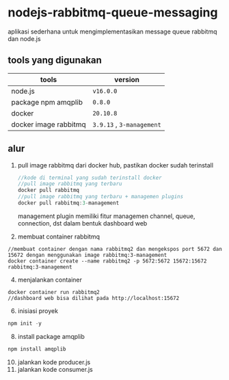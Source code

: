 # nodejs-rabbitmq-queue-messaging
aplikasi sederhana untuk mengimplementasikan message queue rabbitmq dan node.js

## tools yang digunakan
 |tools | version |
 |--|--|
 | node.js | `v16.0.0` |
 | package npm amqplib | `0.8.0` |
 |docker|`20.10.8`|
 | docker image rabbitmq | `3.9.13` , `3-management`|

## alur
 1. pull image rabbitmq dari docker hub, pastikan docker sudah terinstall
    ```javascript
    //kode di terminal yang sudah terinstall docker
    //pull image rabbitmq yang terbaru
    docker pull rabbitmq
    //pull image rabbitmq yang terbaru + managemen plugins
    docker pull rabbitmq:3-management
    ```
    management plugin memiliki fitur managemen channel, queue, connection, dst dalam bentuk dashboard web
    
 2. membuat container rabbitmq
   ```
   //membuat container dengan nama rabbitmq2 dan mengekspos port 5672 dan 15672 dengan menggunakan image rabbitmq:3-management
   docker container create --name rabbitmq2 -p 5672:5672 15672:15672 rabbitmq:3-management
   ```
 4. menjalankan container
   ```
   docker container run rabbitmq2
   //dashboard web bisa dilihat pada http://localhost:15672
   ```
 6. inisiasi proyek 
   ```javascript
   npm init -y
   ```
 8. install package amqplib
   ```javascript
   npm install amqplib
   ```
 10. jalankan kode producer.js
 11. jalankan kode consumer.js
